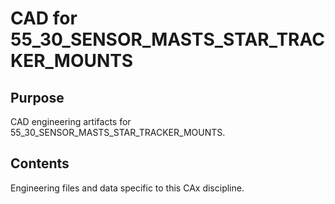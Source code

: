 # CAD for 55_30_SENSOR_MASTS_STAR_TRACKER_MOUNTS

## Purpose
CAD engineering artifacts for 55_30_SENSOR_MASTS_STAR_TRACKER_MOUNTS.

## Contents
Engineering files and data specific to this CAx discipline.
